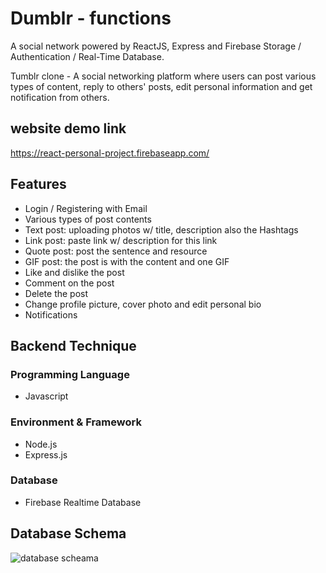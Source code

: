 # Dumblr - functions

A social network powered by ReactJS, Express and Firebase Storage / Authentication / Real-Time Database.

Tumblr clone - A social networking platform where users can post various types of content, reply to others' posts, edit personal information and get notification from others.

## website demo link
<https://react-personal-project.firebaseapp.com/>

## Features
* Login / Registering with Email
* Various types of post contents
* Text post: uploading photos w/ title, description also the Hashtags
* Link post: paste link w/ description for this link
* Quote post: post the sentence and resource
* GIF post: the post is with the content and one GIF
* Like and dislike the post
* Comment on the post
* Delete the post
* Change profile picture, cover photo and edit personal bio
* Notifications

## Backend Technique
### Programming Language
* Javascript
### Environment & Framework
* Node.js
* Express.js
### Database
* Firebase Realtime Database

## Database Schema
![database scheama](https://upload.cc/i1/2019/10/15/5bE9wC.png)

